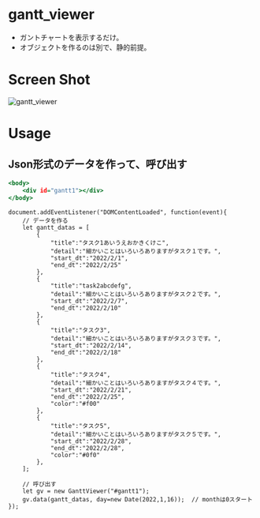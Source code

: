 # gantt_viewer
- ガントチャートを表示するだけ。
- オブジェクトを作るのは別で、静的前提。

# Screen Shot
![gantt_viewer](https://user-images.githubusercontent.com/33010998/155871531-afa37b5c-38ef-4f68-ba44-ed0d639566d6.PNG)

# Usage
## Json形式のデータを作って、呼び出す
```HTML:sample.html
<body>
	<div id="gantt1"></div>
</body>
```

```JavaScript:(sample.htmlの中のJavaScript)
document.addEventListener("DOMContentLoaded", function(event){
    // データを作る
    let gantt_datas = [
        {
            "title":"タスク1あいうえおかきくけこ", 
            "detail":"細かいことはいろいろありますがタスク１です。", 
            "start_dt":"2022/2/1", 
            "end_dt":"2022/2/25"
        },
        {
            "title":"task2abcdefg", 
            "detail":"細かいことはいろいろありますがタスク２です。", 
            "start_dt":"2022/2/7", 
            "end_dt":"2022/2/10"
        },
        {
            "title":"タスク3", 
            "detail":"細かいことはいろいろありますがタスク３です。", 
            "start_dt":"2022/2/14", 
            "end_dt":"2022/2/18"
        },
        {
            "title":"タスク4", 
            "detail":"細かいことはいろいろありますがタスク４です。", 
            "start_dt":"2022/2/21", 
            "end_dt":"2022/2/25", 
            "color":"#f00"
        },
        {
            "title":"タスク5", 
            "detail":"細かいことはいろいろありますがタスク５です。", 
            "start_dt":"2022/2/28", 
            "end_dt":"2022/2/28", 
            "color":"#0f0"
        },
    ];

    // 呼び出す
    let gv = new GanttViewer("#gantt1");
    gv.data(gantt_datas, day=new Date(2022,1,16));	// monthは0スタート
});
```
